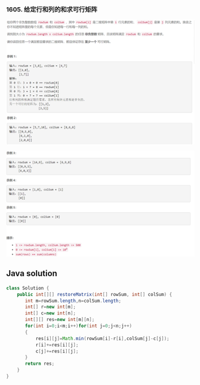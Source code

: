 ### 1605. 给定行和列的和求可行矩阵


![ ](1.png ".")    

![ ](2.png ".")  


## Java solution
```java
class Solution {
    public int[][] restoreMatrix(int[] rowSum, int[] colSum) {
       int m=rowSum.length,n=colSum.length;
       int[] r=new int[m];
       int[] c=new int[n];
       int[][] res=new int[m][n];
       for(int i=0;i<m;i++)for(int j=0;j<n;j++)
       {
           res[i][j]=Math.min(rowSum[i]-r[i],colSum[j]-c[j]);
           r[i]+=res[i][j];
           c[j]+=res[i][j];
       }
       return res;
    }
}
```